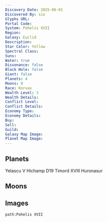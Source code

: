 ```yaml
---
Discovery Date: 2025-06-01
Discovered By: sio
Glyphs URL:
Portal Code:
System: Pohelis XVII
Region:
Galaxy: Euclid
Description:
Star Color: Yellow
Spectral Class:
Suns:
Water: true
Dissonance: false
Black Hole: false
Giant: false
Planets: 4
Moons: 0
Race: Korvax
Wealth Level: 3
Wealth Details:
Conflict Level:
Conflict Details:
Economy Type:
Economy Details:
Buy:
Sell:
Guild:
Galaxy Map Image:
Planet Map Image:
---
```


## Planets

Yelascu V
Hichamp D19
Timord XVIII
Huronasur

## Moons

## Images

```query
path:Pohelis XVII
```
